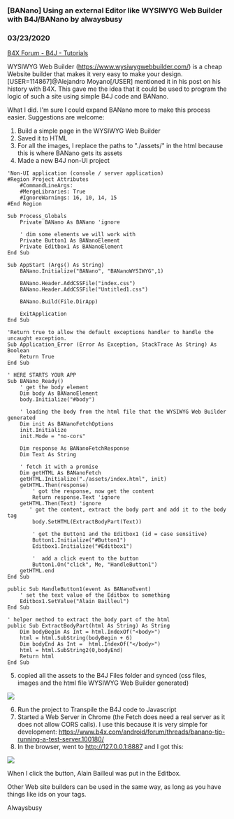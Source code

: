 ### [BANano] Using an external Editor like WYSIWYG Web Builder with B4J/BANano by alwaysbusy
### 03/23/2020
[B4X Forum - B4J - Tutorials](https://www.b4x.com/android/forum/threads/115269/)

WYSIWYG Web Builder (<https://www.wysiwygwebbuilder.com/>) is a cheap Website builder that makes it very easy to make your design. [USER=114867]@Alejandro Moyano[/USER] mentioned it in his post on his history with B4X. This gave me the idea that it could be used to program the logic of such a site using simple B4J code and BANano.  
  
What I did. I'm sure I could expand BANano more to make this process easier. Suggestions are welcome:  
  
1. Build a simple page in the WYSIWYG Web Builder  
2. Saved it to HTML  
3. For all the images, I replace the paths to "./assets/" in the html because this is where BANano gets its assets  
4. Made a new B4J non-UI project  

```B4X
'Non-UI application (console / server application)  
#Region Project Attributes  
    #CommandLineArgs:  
    #MergeLibraries: True  
    #IgnoreWarnings: 16, 10, 14, 15   
#End Region  
  
Sub Process_Globals  
    Private BANano As BANano 'ignore  
   
    ' dim some elements we will work with  
    Private Button1 As BANanoElement  
    Private Editbox1 As BANanoElement  
End Sub  
  
Sub AppStart (Args() As String)  
    BANano.Initialize("BANano", "BANanoWYSIWYG",1)  
   
    BANano.Header.AddCSSFile("index.css")   
    BANano.Header.AddCSSFile("Untitled1.css")   
       
    BANano.Build(File.DirApp)   
   
    ExitApplication  
End Sub  
  
'Return true to allow the default exceptions handler to handle the uncaught exception.  
Sub Application_Error (Error As Exception, StackTrace As String) As Boolean  
    Return True  
End Sub  
  
' HERE STARTS YOUR APP  
Sub BANano_Ready()  
    ' get the body element  
    Dim body As BANanoElement  
    body.Initialize("#body")  
   
    ' loading the body from the html file that the WYSIWYG Web Builder generated  
    Dim init As BANanoFetchOptions  
    init.Initialize  
    init.Mode = "no-cors"  
   
    Dim response As BANanoFetchResponse  
    Dim Text As String  
   
    ' fetch it with a promise  
    Dim getHTML As BANanoFetch  
    getHTML.Initialize("./assets/index.html", init)  
    getHTML.Then(response)  
        ' got the response, now get the content  
        Return response.Text 'ignore  
    getHTML.Then(Text) 'ignore  
       ' got the content, extract the body part and add it to the body tag  
        body.SetHTML(ExtractBodyPart(Text))  
       
        ' get the Button1 and the Editbox1 (id = case sensitive)  
        Button1.Initialize("#Button1")  
        Editbox1.Initialize("#Editbox1")  
       
        '  add a click event to the button  
        Button1.On("click", Me, "HandleButton1")  
    getHTML.end  
End Sub  
  
public Sub HandleButton1(event As BANanoEvent)  
    ' set the text value of the Editbox to something  
    Editbox1.SetValue("Alain Bailleul")  
End Sub  
  
' helper method to extract the body part of the html  
public Sub ExtractBodyPart(html As String) As String  
    Dim bodyBegin As Int = html.IndexOf("<body>")  
    html = html.SubString(bodyBegin + 6)  
    Dim bodyEnd As Int =  html.IndexOf("</body>")  
    html = html.SubString2(0,bodyEnd)   
    Return html  
End Sub
```

  
  
5. copied all the assets to the B4J Files folder and synced (css files, images and the html file WYSIWYG Web Builder generated)  
  
![](http://gorgeousapps.com/assets.jpg)  
  
6. Run the project to Transpile the B4J code to Javascript  
7. Started a Web Server in Chrome (the Fetch does need a real server as it does not allow CORS calls). I use this because it is very simple for development: <https://www.b4x.com/android/forum/threads/banano-tip-running-a-test-server.100180/>  
8. In the browser, went to <http://127.0.0.1:8887> and I got this:  
  
![](http://gorgeousapps.com/wysiwyg.jpg)  
  
When I click the button, Alain Bailleul was put in the Editbox.  
  
Other Web site builders can be used in the same way, as long as you have things like ids on your tags.  
  
Alwaysbusy